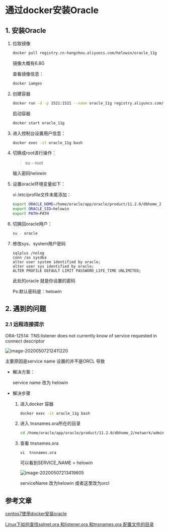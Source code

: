 # 通过docker安装Oracle

## 1. 安装Oracle

1. 拉取镜像

   ```sh
   docker pull registry.cn-hangzhou.aliyuncs.com/helowin/oracle_11g
   ```

   镜像大概有6.8G

   查看镜像信息：

   ```sh
   docker iamges
   ```

2. 创建容器

   ```sh
   docker run -d -p 1521:1521 --name oracle_11g registry.aliyuncs.com/helowin/oracle_11g
   ```

   启动容器

   ```sh
   docker start oracle_11g
   ```

3. 进入控制台设置用户信息：

   ```sh
   docker exec -it oracle_11g bash
   ```

4. 切换成root进行操作：

   >su - root

   输入密码helowin

5. 设置oracle环境变量如下：

   vi /etc/profile文件末尾添加：

   ```sh
   export ORACLE_HOME=/home/oracle/app/oracle/product/11.2.0/dbhome_2
   export ORACLE_SID=helowin
   export PATH=PATH
   ```

   

6. 切换回oracle用户：

   ```sh
   su - oracle
   ```

7. 修改sys、system用户密码

   ```
   sqlplus /nolog
   conn /as sysdba
   alter user system identified by oracle;
   alter user sys identified by oracle;
   ALTER PROFILE DEFAULT LIMIT PASSWORD_LIFE_TIME UNLIMITED;
   ```

   此处的oracle 就是你设置的密码

   Ps:默认密码是：helowin

## 2. 遇到的问题

### 2.1 远程连接提示

ORA-12514: TNS:listener does not currently know of service requested in connect descriptor

![image-20200507212411220](./img/image-20200507212411220.png)

主要原因是service name 设置的并不是ORCL 导致

- 解决方案：

  service name 改为 helowin

- 解决步骤

  1. 进入docker 容器

     ```sh
     docker exec -it oracle_11g bash
     ```

  2. 进入 tnsnames.ora所在的目录

     ```sh
     cd /home/oracle/app/oracle/product/11.2.0/dbhome_2/network/admin
     ```

  3. 查看 tnsnames.ora

     ```
     vi  tnsnames.ora
     ```

     可以看到SERVICE_NAME = helowin

     ![image-20200507213419605](./img/image-20200507213419605.png)

     serviceName 改为helowin 或者这里改为orcl

     

## 参考文章

[centos7使用docker安装oracle](https://segmentfault.com/a/1190000020633619)

[Linux下如何查找sqlnet.ora 和listener.ora 和tnsnames.ora 配置文件的目录](https://blog.csdn.net/weixin_30657541/article/details/98204681)